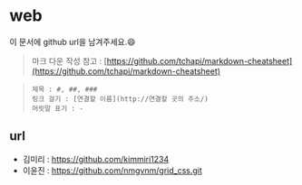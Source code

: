 
# web

이 문서에 github url을 남겨주세요.:smile:

> 마크 다운 작성 참고 : [https://github.com/tchapi/markdown-cheatsheet](https://github.com/tchapi/markdown-cheatsheet)   

> `제목 : #, ##, ###`   
> `링크 걸기 : [연결할 이름](http://연결할 곳의 주소/)`  
> `머릿말 표기 : - `



## url
- 김미리 : https://github.com/kimmiri1234
- 이윤진 : https://github.com/nmgvnm/grid_css.git
